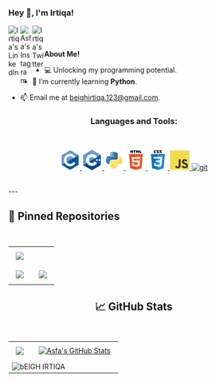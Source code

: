 
<h3 title="hehehe"> Hey 👋, I'm Irtiqa!</h3>

 <a href="https://www.linkedin.com/in/beigh-irtiqa/">
  <img align="left" alt="Irtiqa's LinkedIn" width="24px" src="https://cdn.jsdelivr.net/npm/simple-icons@v3/icons/linkedin.svg" />
</a>
<a href="https://www.instagram.com/_beigh_irtiqa/">
  <img align="left" alt="Asfa's Instagram" width="24px" src="https://cdn.jsdelivr.net/npm/simple-icons@v3/icons/instagram.svg" />
</a>
<a href="https://twitter.com/Beigh_Irtiqa">
  <img align="left" alt="Irtiqa's Twitter" width="24px" src="https://cdn.jsdelivr.net/npm/simple-icons@3.13.0/icons/twitter.svg" />
</a>
<!--<a href="https://www.facebook.com/yourname">
  <img align="left" alt="My Facebook" width="24px" src="https://cdn.jsdelivr.net/npm/simple-icons@v3/icons/facebook.svg" />
</a>-->




<br />
<br />

 <!--  <img align="right" alt="GIF" src="https://i.pinimg.com/originals/e4/26/70/e426702edf874b181aced1e2fa5c6cde.gif" /> -->

**About Me!**

- 💻 Unlocking my programming potential.
- 🌱 I’m currently learning **Python**.
<!-- - ⚡ Fun Fact ** blue -->
- 📫 Email me at [beighirtiqa.123@gmail.com](mailto:beighirtiqa.123@gmail.com).



<h3 align="center">Languages and Tools:</h3>
<br>
<p align="center">
 <a href="https://www.cprogramming.com/" target="_blank" rel="noreferrer"> <img src="https://raw.githubusercontent.com/devicons/devicon/master/icons/c/c-original.svg" alt="c" width="40" height="40"/> </a>
 <a href="https://www.w3schools.com/cpp/" target="_blank" rel="noreferrer"> <img src="https://raw.githubusercontent.com/devicons/devicon/master/icons/cplusplus/cplusplus-original.svg" alt="cplusplus" width="40" height="40"/> </a> 
<a href="https://www.python.org/" target="_blank" rel="noreferrer"> <img src="https://raw.githubusercontent.com/devicons/devicon/master/icons/python/python-original.svg" alt="python" width="40" height="40"/> </a>
<a href="https://www.w3.org/html/" target="_blank" rel="noreferrer"> <img src="https://raw.githubusercontent.com/devicons/devicon/master/icons/html5/html5-original-wordmark.svg" alt="html5" width="40" height="40"/> </a>
<a href="https://www.w3schools.com/css/" target="_blank" rel="noreferrer"> <img src="https://raw.githubusercontent.com/devicons/devicon/master/icons/css3/css3-original-wordmark.svg" alt="css3" width="40" height="40"/> </a>
<a href="https://developer.mozilla.org/en-US/docs/Web/JavaScript" target="_blank" rel="noreferrer"> <img src="https://raw.githubusercontent.com/devicons/devicon/master/icons/javascript/javascript-original.svg" alt="javascript" width="40" height="40"/> </a> 
<a href="https://git-scm.com/" target="_blank" rel="noreferrer"> <img src="https://www.vectorlogo.zone/logos/git-scm/git-scm-icon.svg" alt="git" width="40" height="40"/> </a> 

 <!-- <a href="https://nodejs.org" target="_blank" rel="noreferrer"> <img src="https://raw.githubusercontent.com/devicons/devicon/master/icons/nodejs/nodejs-original-wordmark.svg" alt="nodejs" width="40" height="40"/> </a> --> 
</p> 

<br>
---


## 📌 Pinned Repositories
<br>
<center>
  <table>
    <tr>
        <td>
        <a href="https://github.com/BeighIrtiqa/BeighIrtiqa">
  <img align="center" style="margin:0.5rem" src="https://github-readme-stats.vercel.app/api/pin/?username=BeighIrtiqa&repo=BeighIrtiqa&title_color=ffffff&text_color=c9cacc&icon_color=4AB197&bg_color=1A2B34" />
</a></td>
<!--<td><a href="https://github.com/BeighIrtiqa/StyleScriptSandbox">
  <img align="center" style="margin:0.5rem" src="https://github-readme-stats.vercel.app/api/pin/?username=BeighIrtiqa&repo=StyleScriptSandbox&title_color=ffffff&text_color=c9cacc&icon_color=4AB197&bg_color=1A2B34" />
</a></td>-->
     </tr> 

<tr>
<td>
      <a href="https://github.com/BeighIrtiqa/Java_Programs"> 
  <img align="center" style="margin:0.5rem" src="https://github-readme-stats.vercel.app/api/pin/?username=BeighIrtiqa&repo=Java_Programs&title_color=ffffff&text_color=c9cacc&icon_color=4AB197&bg_color=1A2B34" />
</a></td>
<td><a href="https://github.com/BeighIrtiqa/Java_Projects">
  <img align="center" style="margin:0.5rem" src="https://github-readme-stats.vercel.app/api/pin/?username=BeighIrtiqa&repo=Java_Projects&title_color=ffffff&text_color=c9cacc&icon_color=4AB197&bg_color=1A2B34" />
</a></td>
     </tr>   
   </table>
   
 ## &#x1f4c8; GitHub Stats
<br>
<center>
  <table>
    <tr>
        <td><a href="#">
  <img align="center" style="margin:0.5rem" src="https://github-readme-stats.vercel.app/api/top-langs/?username=BeighIrtiqa&hide=html,css&title_color=ffffff&text_color=c9cacc&icon_color=4AB197&bg_color=1A2B34" />
</a></td>
        <td><a href="#">
  <img align="center" style="margin:0.5rem" src="https://github-readme-stats.vercel.app/api?username=BeighIrtiqa&show_icons=true&line_height=27&count_private=true&title_color=ffffff&text_color=c9cacc&icon_color=4AB097&bg_color=1A2B34" alt="Asfa's GitHub Stats" />
</a></td>
    </tr>  
    <tr>
      <td colspan="2"><img align="center" width="100%" src="https://github-readme-streak-stats.herokuapp.com/?user=BeighIrtiqa&theme=dark" alt="bEIGH IRTIQA" /></td>
    </tr>
  </table>
</center>
  


